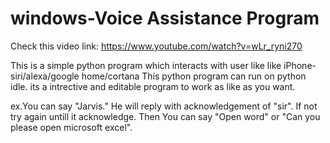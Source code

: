 windows-Voice Assistance Program
================================

Check this video link:
https://www.youtube.com/watch?v=wLr_ryni270

This is a simple python program which interacts with user like like iPhone-siri/alexa/google home/cortana
This python program can run on python idle. its a intrective and editable program to work as like as you want.

ex.You can say "Jarvis."
He will reply with acknowledgement of "sir". If not try again untill it acknowledge. 
Then You can say "Open word" or "Can you please open microsoft excel".

